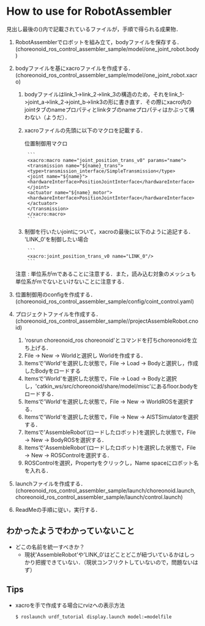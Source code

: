 # How to use for RobotAssembler
見出し最後の()内で記載されているファイルが，手順で得られる成果物．
1. RobotAssemblerでロボットを組み立て，bodyファイルを保存する．(choreonoid_ros_control_assembler_sample/model/one_joint_robot.body)
1. bodyファイルを基にxacroファイルを作成する．(choreonoid_ros_control_assembler_sample/model/one_joint_robot.xacro)
    1. bodyファイルはlink_1->link_2->link_3の構造のため，それをlink_1->joint_a->link_2->joint_b->link3の形に書き直す．その際にxacro内のjointタブのnameプロパティとlinkタブのnameプロパティはかぶって構わない（ようだ）．
    1. xacroファイルの先頭に以下のマクロを記載する．
        
        位置制御用マクロ

            ```
            <xacro:macro name="joint_position_trans_v0" params="name">
            <transmission name="${name}_trans">
            <type>transmission_interface/SimpleTransmission</type>
            <joint name="${name}">
            <hardwareInterface>PositionJointInterface</hardwareInterface>
            </joint>
            <actuator name="${name}_motor">
            <hardwareInterface>PositionJointInterface</hardwareInterface>
            </actuator>
            </transmission>
            </xacro:macro>
            ```
        
    1. 制御を行いたいjointについて，xacroの最後に以下のように追記する．
        'LINK_0'を制御したい場合
        
            ```
            <xacro:joint_position_trans_v0 name="LINK_0"/>
            ```
    注意 : 単位系がmであることに注意する．また，読み込む対象のメッシュも単位系がmでないといけないことに注意する．  

1. 位置制御用のconfigを作成する．(choreonoid_ros_control_assembler_sample/config/coint_control.yaml)
1. プロジェクトファイルを作成する．(choreonoid_ros_control_assembler_sample//projectAssembleRobot.cnoid)
    1. 'rosrun choreonoid_ros choreonoid'とコマンドを打ちchoreonoidを立ち上げる．
    1. File -> New -> Worldと選択し Worldを作成する．
    1. Itemsで'World'を選択した状態で，File -> Load -> Bodyと選択し，作成したBodyをロードする
    1. Itemsで'World'を選択した状態で，File -> Load -> Bodyと選択し，'catkin_ws/src/choreonoid/share/model/misc'にあるfloor.bodyをロードする．
    1. Itemsで'World'を選択した状態で，File -> New -> WorldROSを選択する．
    1. Itemsで'World'を選択した状態で，File -> New -> AISTSimulatorを選択する．
    1. Itemsで'AssembleRobot'(ロードしたロボット)を選択した状態で，File -> New -> BodyROSを選択する．
    1. Itemsで'AssembleRobot'(ロードしたロボット)を選択した状態で，File -> New -> ROSControlを選択する．
    1. ROSControlを選択，Propertyをクリックし，Name spaceにロボット名を入れる．
1. launchファイルを作成する．(choreonoid_ros_control_assembler_sample/launch/choreonoid.launch, choreonoid_ros_control_assembler_sample/launch/control.launch)
1. ReadMeの手順に従い，実行する．

## わかったようでわかっていないこと
- どこの名前を統一すべきか？
    - 現状'AssembleRobot'や'LINK_0'はどことどこが紐づいているかはしっかり把握できていない．（現状コンフリクトしていないので，問題ないはず）

## Tips
- xacroを手で作成する場合にrvizへの表示方法
  ```
  $ roslaunch urdf_tutorial display.launch model:=modelfile
  ```